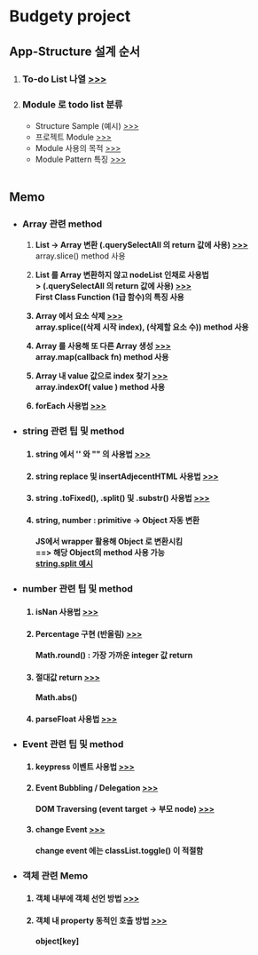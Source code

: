 <h1>Budgety project</h1>

<h2>App-Structure 설계 순서</h2>
<ol>
  <li>
    <h3>
      To-do List 나열
      <a href ="">
        >>>
      </a>
    </h3>
  </li>
  <li>
    <h3>
      Module 로 todo list 분류
    </h3>
    <ul>
      <li>
        Structure Sample (예시)
        <a href=""> >>> </a>
      </li>
      <li>
        프로젝트 Module 
        <a href="">
          >>>
        </a>
      </li>
      <li>
        Module 사용의 목적
        <a href="">
          >>>
        </a>
      </li>
      <li>
        Module Pattern 특징
        <a href="">
          >>>
        </a>
      </li>
    </ul>
  </li><br/>
</ol>


<h2>Memo</h2>
<ul>
  <li>
    <p>
      <h3>Array 관련 method</h3>
    </p>
    <ol>
      <li>
        <p>
          <b>List -> Array 변환 (.querySelectAll 의 return 값에 사용)
          <a href=""> >>> </a></b><br/>
          array.slice() method 사용
        </p>   
      </li>
      <li>
        <p>
          <b>List 를 Array 변환하지 않고 nodeList 인채로 사용법<br/>>
          (.querySelectAll 의 return 값에 사용)
            <a href=""> >>> </a></br>
            First Class Function (1급 함수)의 특징 사용
        </p>   
      </li>
      <li>
        <p>
          <b>Array 에서 요소 삭제
          <a href=""> >>> </a></b><br/>
          array.splice((삭제 시작 index), (삭제할 요소 수)) method 사용
        </p>   
      </li>
      <li>
        <p>
          <b>Array 를 사용해 또 다른 Array 생성
          <a href=""> >>> </a></b><br/>
          array.map(callback fn) method 사용
        </p>   
      </li>
      <li>
        <p>
          <b>Array 내 value 값으로 index 찾기
            <a href=""> >>> </a></b><br/>
          array.indexOf( value ) method 사용
        </p>   
      </li>
      <li>
        <p>
          <b>forEach 사용법
            <a href=""> >>> </a></b>
        </p>   
      </li>
    </ol>
  </li>
   <li>
    <p>
      <h3>string 관련 팁 및 method</h3>
    </p>
    <ol>
      <li>
        <p>
          <h4>string 에서 '' 와 "" 의 사용법
          <a href=""> >>> </a></h4>
        </p>   
      </li>
      <li>
        <p>
          <h4>string replace 및 insertAdjecentHTML 사용법 
          <a href=""> >>> </a></h4>
        </p>   
      </li>
      <li>
        <p>
          <h4>string .toFixed(), .split() 및 .substr() 사용법 
          <a href=""> >>> </a></h4>
        </p>   
      </li>
      <li>
        <p>
          <h4>string, number : primitive -> Object 자동 변환</h4>
          JS에서 wrapper 활용해 Object 로 변환시킴<br/>
          ==> 해당 Object의 method 사용 가능<br/>
          <a href=""> string.split 예시 </a>
        </p>   
      </li>
    </ol>
  </li>
  <li>
    <p>
      <h3>number 관련 팁 및 method</h3>
    </p>
    <ol>
     <li>
      <p>
        <h4>isNan 사용법
        <a href=""> >>> </a></h4>
      </p>   
    </li>
    <li>
      <p>
        <h4>Percentage 구현 (반올림)
        <a href=""> >>> </a></h4>
        Math.round() : 가장 가까운 integer 값 return
      </p>   
    </li>
    <li>
      <p>
        <h4>절대값 return
        <a href=""> >>> </a></h4>
        Math.abs()
      </p>   
    </li>
    <li>
      <p>
        <h4>parseFloat 사용법
        <a href=""> >>> </a></h4>
      </p>   
    </li>
    </ol>
  </li>
  <li>
    <p>
      <h3>Event 관련 팁 및 method</h3>
    </p>
    <ol>
      <li>
        <p>
          <h4>keypress 이벤트 사용법
          <a href=""> >>> </a></h4>
        </p>   
      </li>
      <li>
        <p>
          <h4>Event Bubbling / Delegation
          <a href=""> >>> </a></h4>
          DOM Traversing (event target -> 부모 node)
          <a href=""> >>> </a>
        </p>   
      </li>
      <li>
        <p>
          <h4>change Event
          <a href=""> >>> </a></h4>
         change event 에는 classList.toggle() 이 적절함
        </p>   
      </li>
    </ol>
  </li>
  <li>
    <p>
      <h3>객체 관련 Memo</h3>
    </p>
    <ol>
      <li>
        <p>
          <h4>객체 내부에 객체 선언 방법
          <a href=""> >>> </a></h4>
        </p>   
      </li>
      <li>
        <p>
          <h4>객체 내 property 동적인 호출 방법
          <a href=""> >>> </a></h4>
          object[key]
        </p>   
      </li>
    </ol>
  </li>
</ul>

